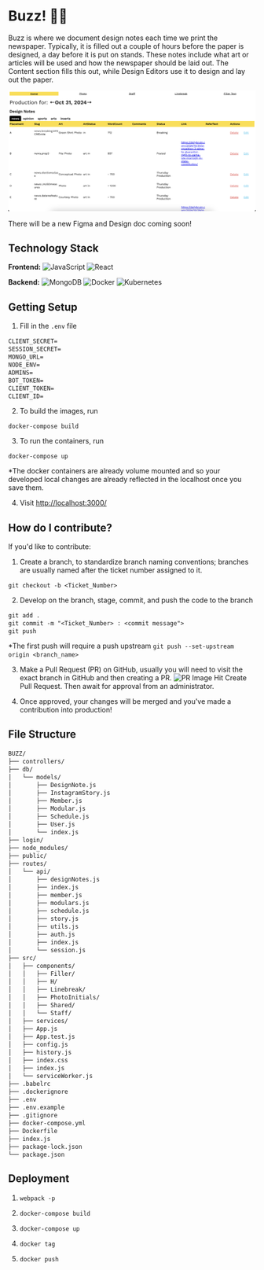 # Buzz! 🐝🍯
Buzz is where we document design notes each time we print the newspaper. Typically, it is filled out a couple of hours before the paper is designed, a day before it is put on stands. These notes include what art or articles will be used and how the newspaper should be laid out. The Content section fills this out, while Design Editors use it to design and lay out the paper.

![Buzz Example](./public/Buzz_Ex.png)

There will be a new Figma and Design doc coming soon!

## Technology Stack

**Frontend:**
![JavaScript](https://img.shields.io/badge/-JavaScript-F7DF1E?style=flat-square&logo=javascript&logoColor=black)
![React](https://img.shields.io/badge/-React-61DAFB?style=flat-square&logo=react&logoColor=white)


**Backend:**
![MongoDB](https://img.shields.io/badge/-MongoDB-47A248?style=flat-square&logo=mongodb&logoColor=white) 
![Docker](https://img.shields.io/badge/-Docker-2496ED?style=flat-square&logo=docker&logoColor=white) 
![Kubernetes](https://img.shields.io/badge/-Kubernetes-326CE5?style=flat-square&logo=kubernetes&logoColor=white)


## Getting Setup

1. Fill in the `.env` file
```
CLIENT_SECRET=
SESSION_SECRET=    
MONGO_URL=
NODE_ENV= 
ADMINS=
BOT_TOKEN=
CLIENT_TOKEN=
CLIENT_ID=
```

2. To build the images, run 
```
docker-compose build
```

3. To run the containers, run 
```
docker-compose up
```
*The docker containers are already volume mounted and so your developed local changes are already reflected in the localhost once you save them.

4. Visit [http://localhost:3000/](http://localhost:3000/)


## How do I contribute?
If you'd like to contribute:
1. Create a branch, to standardize branch naming conventions; branches are usually named after the ticket number assigned to it.
```
git checkout -b <Ticket_Number>
```
2. Develop on the branch, stage, commit, and push the code to the branch
```
git add .
git commit -m "<Ticket_Number> : <commit message">
git push
```
*The first push will require a push upstream 
```git push --set-upstream origin <branch_name>```


3. Make a Pull Request (PR) on GitHub, usually you will need to visit the exact branch in GitHub and then creating a PR. 
![PR Image](./public/PR_instructions.png)
Hit Create Pull Request. Then await for approval from an administrator.

4. Once approved, your changes will be merged and you've made a contribution into production!

## File Structure
```
BUZZ/
├── controllers/
├── db/
│   └── models/
│       ├── DesignNote.js
│       ├── InstagramStory.js
│       ├── Member.js
│       ├── Modular.js
│       ├── Schedule.js
│       ├── User.js
│       └── index.js
├── login/
├── node_modules/
├── public/
├── routes/
│   └── api/
│       ├── designNotes.js
│       ├── index.js
│       ├── member.js
│       ├── modulars.js
│       ├── schedule.js
│       ├── story.js
│       ├── utils.js
│       ├── auth.js
│       ├── index.js
│       └── session.js
├── src/
│   ├── components/
│   │   ├── Filler/
│   │   ├── H/
│   │   ├── Linebreak/
│   │   ├── PhotoInitials/
│   │   ├── Shared/
│   │   └── Staff/
│   ├── services/
│   ├── App.js
│   ├── App.test.js
│   ├── config.js
│   ├── history.js
│   ├── index.css
│   ├── index.js
│   └── serviceWorker.js
├── .babelrc
├── .dockerignore
├── .env
├── .env.example
├── .gitignore
├── docker-compose.yml
├── Dockerfile
├── index.js
├── package-lock.json
└── package.json
```

## Deployment

1. `webpack -p`

2. `docker-compose build`

3. `docker-compose up`

4. `docker tag`

5. `docker push`
